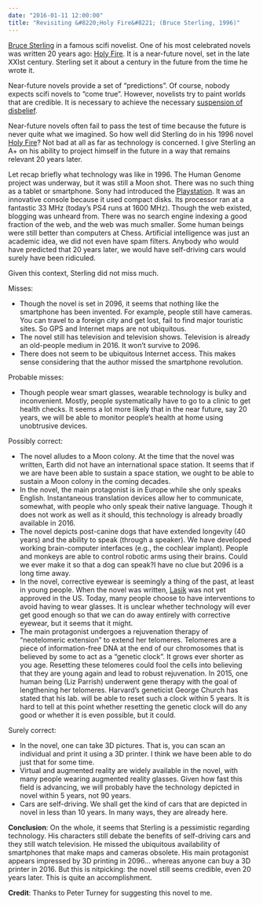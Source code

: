 ```yaml
---
date: "2016-01-11 12:00:00"
title: "Revisiting &#8220;Holy Fire&#8221; (Bruce Sterling, 1996)"
---
```




[Bruce Sterling](https://en.wikipedia.org/wiki/Bruce_Sterling) in a famous scifi novelist. One of his most celebrated novels was written 20 years ago: [Holy Fire](https://www.amazon.com/Holy-Fire-Bantam-Spectra-Book/dp/055357549X/). It is a near-future novel, set in the late XXIst century. Sterling set it about a century in the future from the time he wrote it.

Near-future novels provide a set of &ldquo;predictions&rdquo;. Of course, nobody expects scifi novels to &ldquo;come true&rdquo;. However, novelists try to paint worlds that are credible. It is necessary to achieve the necessary [suspension of disbelief](https://en.wikipedia.org/wiki/Suspension_of_disbelief). 

Near-future novels often fail to pass the test of time because the future is never quite what we imagined. So how well did Sterling do in his 1996 novel [Holy Fire](https://www.amazon.com/Holy-Fire-Bantam-Spectra-Book/dp/055357549X/)? Not bad at all as far as technology is concerned. I give Sterling an A+ on his ability to project himself in the future in a way that remains relevant 20 years later. 

Let recap briefly what technology was like in 1996. The Human Genome project was underway, but it was still a Moon shot. There was no such thing as a tablet or smartphone. Sony had introduced the [Playstation](https://en.wikipedia.org/wiki/PlayStation). It was an innovative console because it used compact disks. Its processor ran at a fantastic 33 MHz (today&rsquo;s PS4 runs at 1600 MHz). Though the web existed, blogging was unheard from. There was no search engine indexing a good fraction of the web, and the web was much smaller. Some human beings were still better than computers at Chess. Artificial intelligence was just an academic idea, we did not even have spam filters. Anybody who would have predicted that 20 years later, we would have self-driving cars would surely have been ridiculed.

Given this context, Sterling did not miss much.

Misses:

- Though the novel is set in 2096, it seems that nothing like the smartphone has been invented. For example, people still have cameras. You can travel to a foreign city and get lost, fail to find major touristic sites. So GPS and Internet maps are not ubiquitous.
- The novel still has television and television shows. Television is already an old-people medium in 2016. It won&rsquo;t survive to 2096. 
- There does not seem to be ubiquitous Internet access. This makes sense considering that the author missed the smartphone revolution. 


Probable misses:

- Though people wear smart glasses, wearable technology is bulky and inconvenient. Mostly, people systematically have to go to a clinic to get health checks. It seems a lot more likely that in the near future, say 20 years, we will be able to monitor people&rsquo;s health at home using unobtrusive devices. 


Possibly correct:

- The novel alludes to a Moon colony. At the time that the novel was written, Earth did not have an international space station. It seems that if we are have been able to sustain a space station, we ought to be able to sustain a Moon colony in the coming decades.
- In the novel, the main protagonist is in Europe while she only speaks English. Instantaneous translation devices allow her to communicate, somewhat, with people who only speak their native language. Though it does not work as well as it should, this technology is already broadly available in 2016.
- The novel depicts post-canine dogs that have extended longevity (40 years) and the ability to speak (through a speaker). We have developed working brain-computer interfaces (e.g., the cochlear implant). People and monkeys are able to control robotic arms using their brains. Could we ever make it so that a dog can speak?I have no clue but 2096 is a long time away.
- In the novel, corrective eyewear is seemingly a thing of the past, at least in young people. When the novel was written, [Lasik](https://en.wikipedia.org/wiki/LASIK#History) was not yet approved in the US. Today, many people choose to have interventions to avoid having to wear glasses. It is unclear whether technology will ever get good enough so that we can do away entirely with corrective eyewear, but it seems that it might.
- The main protagonist undergoes a rejuvenation therapy of &ldquo;neotelomeric extension&rdquo; to extend her telomeres. Telomeres are a piece of information-free DNA at the end of our chromosomes that is believed by some to act as a &ldquo;genetic clock&rdquo;. It grows ever shorter as you age. Resetting these telomeres could fool the cells into believing that they are young again and lead to robust rejuvenation. In 2015, one human being (Liz Parrish) underwent gene therapy with the goal of lengthening her telomeres. Harvard&rsquo;s geneticist George Church has stated that his lab. will be able to reset such a clock within 5 years. It is hard to tell at this point whether resetting the genetic clock will do any good or whether it is even possible, but it could. 


Surely correct:

- In the novel, one can take 3D pictures. That is, you can scan an individual and print it using a 3D printer. I think we have been able to do just that for some time.
- Virtual and augmented reality are widely available in the novel, with many people wearing augmented reality glasses. Given how fast this field is advancing, we will probably have the technology depicted in novel within 5 years, not 90 years. 
- Cars are self-driving. We shall get the kind of cars that are depicted in novel in less than 10 years. In many ways, they are already here. 


__Conclusion__: On the whole, it seems that Sterling is a pessimistic regarding technology. His characters still debate the benefits of self-driving cars and they still watch television. He missed the ubiquitous availability of smartphones that make maps and cameras obsolete. His main protagonist appears impressed by 3D printing in 2096&hellip; whereas anyone can buy a 3D printer in 2016. But this is nitpicking: the novel still seems credible, even 20 years later. This is quite an accomplishment.

__Credit__: Thanks to Peter Turney for suggesting this novel to me.

